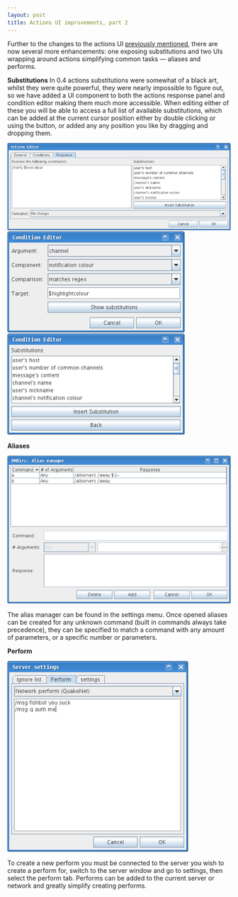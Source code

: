 ```yaml
---
layout: post
title: Actions UI improvements, part 2
---
```

Further to the changes to the actions UI <a href="http://blog.dmdirc.com/2007/09/02/actions-ui-improvements-part-1/">previously mentioned</a>, there are now several more enhancements: one exposing substitutions and two UIs wrapping around actions simplifying common tasks &mdash; aliases and performs.

<!--more-->

<strong>Substitutions</strong>
In 0.4 actions substitutions were somewhat of a black art, whilst they were quite powerful, they were nearly impossible to figure out, so we have added a UI component to both the actions response panel and condition editor making them much more accessible.  When editing either of these you will be able to access a full list of available substitutions, which can be added at the current cursor position either by double clicking or using the button, or added any any position you like by dragging and dropping them.

![Response panel with substitutions list](/blog-assets/substitutions1.png)
![Condition editor with substitutions button](/blog-assets/substitutions2.png)
![Condition editor with substitutions list](/blog-assets/substitutions3.png)

<strong>Aliases</strong>

![Alias manager](/blog-assets/aliasmanager.png)

The alias manager can be found in the settings menu. Once opened aliases can be created for any unknown command (built in commands always take precedence), they can be specified to match a command with any amount of parameters, or a specific number or parameters.

<strong>Perform</strong>

![Perform panel](/blog-assets/perform.png)

To create a new perform you must be connected to the server you wish to create a perform for, switch to the server window and go to settings, then select the perform tab.  Performs can be added to the current server or network and greatly simplify creating performs.